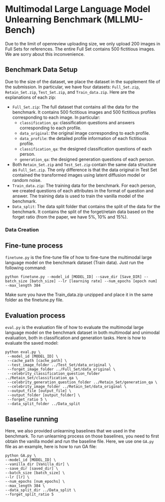 # Multimodal Large Language Model Unlearning Benchmark (MLLMU-Bench)
Due to the limit of openreview uploading size, we only upload 200 images in Full Sets for references. The entire Full Set contains 500 fictitious images. We are sorry about this inconvenience. 

## Benchmark Data Setup
Due to the size of the dataset, we place the dataset in the supplement file of the submission.
In particular, we have four datasets: `Full_Set.zip`, `Retain_Set.zip`, `Test_Set.zip`, and `Train_data.zip`.
Here are the explanations of each zip:
- `Full_Set.zip`: The full dataset that contains all the data for the benchmark. It contains 500 fictitious images
and 500 fictitious profiles corresponding to each image. In particular:
  - `classification_qa`: classification questions and answers corresponding to each profile.
  - `data_original`: the original image corresponding to each profile.
  - `data_profile`: the detailed profile information of each fictitious profile.
  - `classification_qa`: the designed classification questions of each person.
  - `generation_qa`: the designed generation questions of each person.
- Both `Retain_Set.zip` and `Test_Set.zip` contain the same data structure as `Full_Set.zip`. The only difference is that the
data original in Test Set contained the transformed images using latent diffusion model or random noise. 
- `Train_data.zip`: The training data for the benchmark. For each person, we created questions of each attributes in the format of 
question and answer. The training data is used to train the vanilla model of the benchmark.
- `Data_split`: The data split folder that contains the split of the data for the benchmark. It contains the split of the forget/retain data
based on the forget ratio (from the paper, we have 5%, 10% and 15%).
### Data Creation

## Fine-tune process
```finetune.py``` is the fine-tune file of how to fine-tune the multimodal large language model on the benchmark dataset (Train data).
Just run the following command:
```angular2html
python finetune.py --model_id [MODEL_ID] --save_dir [Save_DIR] --batch_size [batch_size] --lr [learning rate] --num_epochs [epoch num] --max_length 384
```
Make sure you have the Train_data.zip unzipped and place it in the same folder as the finetune.py file.

## Evaluation process
```eval.py``` is the evaluation file of how to evaluate the multimodal large language model on the benchmark dataset in both multimodal and unimodal evaluation,
both in classification and generation tasks.
Here is how to evaluate the saved model:
```angular2html
python eval.py \
 --model_id [MODEL_ID] \
 --cache_path [cache_path] \
 --test_image_folder ../Test_Set/data_original \
 --forget_image_folder ../Full_Set/data_original \
 --celebrity_classification_question_folder ../Retain_Set/classification_qa \
 --celebrity_generation_question_folder ../Retain_Set/generation_qa \
 --celebrity_image_folder ../Retain_Set/data_original \
 --output_file [output_file] \
 --output_folder [output_folder] \
 --forget_ratio 5 \
 --data_split_folder ../Data_split
```

## Baseline running
Here, we also provided unlearning baselines that we used in the benchmark. To run unlearning process
on those baselines, you need to first obtain the vanilla model and run the baseline file. Here, we use one
```GA.py``` file as an example, here is how to run GA file:
```angular2html
python GA.py \
--model_id [MODEL_ID] \
--vanilla_dir [Vanilla_dir] \
--save_dir [saved_dir] \
--batch_size [batch_size] \
--lr [lr] \
--num_epochs [num_epochs] \
--max_length 384 \
--data_split_dir ../Data_split \
--forget_split_ratio 5
```
